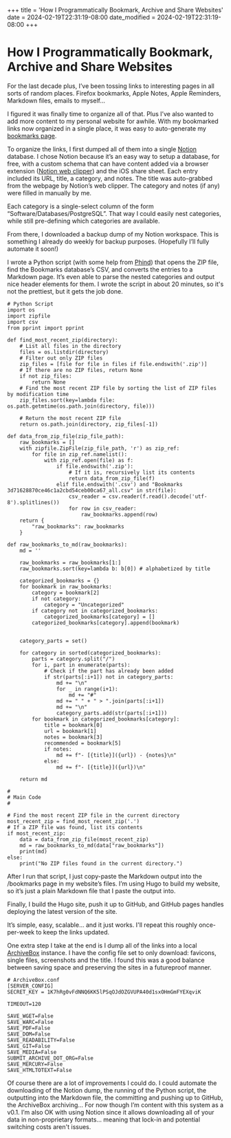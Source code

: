 +++
title = 'How I Programmatically Bookmark, Archive and Share Websites'
date = 2024-02-19T22:31:19-08:00
date_modified = 2024-02-19T22:31:19-08:00
+++

# How I Programmatically Bookmark, Archive and Share Websites

For the last decade plus, I’ve been tossing links to interesting pages in all sorts of random places. Firefox bookmarks, Apple Notes, Apple Reminders, Markdown files, emails to myself…

I figured it was finally time to organize all of that. Plus I’ve also wanted to add more content to my personal website for awhile. With my bookmarked links now organized in a single place, it was easy to auto-generate my [bookmarks page](/bookmarks).

To organize the links, I first dumped all of them into a single [Notion](https://www.notion.so) database. I chose Notion because it’s an easy way to setup a database, for free, with a custom schema that can have content added via a browser extension ([Notion web clipper](https://www.notion.so/help/web-clipper)) and the iOS share sheet. Each entry included its URL, title, a category, and notes. The title was auto-grabbed from the webpage by Notion’s web clipper. The category and notes (if any) were filled in manually by me.

Each category is a single-select column of the form “Software/Databases/PostgreSQL”. That way I could easily nest categories, while still pre-defining which categories are available.

From there, I downloaded a backup dump of my Notion workspace. This is something I already do weekly for backup purposes. (Hopefully I’ll fully automate it soon!)

I wrote a Python script (with some help from [Phind](https://www.phind.com/search?home=true)) that opens the ZIP file, find the Bookmarks database’s CSV, and converts the entries to a Markdown page. It’s even able to parse the nested categories and output nice header elements for them. I wrote the script in about 20 minutes, so it's not the prettiest, but it gets the job done.

```
# Python Script
import os
import zipfile
import csv
from pprint import pprint

def find_most_recent_zip(directory):
    # List all files in the directory
    files = os.listdir(directory)
    # Filter out only ZIP files
    zip_files = [file for file in files if file.endswith('.zip')]
    # If there are no ZIP files, return None
    if not zip_files:
        return None
    # Find the most recent ZIP file by sorting the list of ZIP files by modification time
    zip_files.sort(key=lambda file: os.path.getmtime(os.path.join(directory, file)))

    # Return the most recent ZIP file
    return os.path.join(directory, zip_files[-1])

def data_from_zip_file(zip_file_path):
    raw_bookmarks = []
    with zipfile.ZipFile(zip_file_path, 'r') as zip_ref:
        for file in zip_ref.namelist():
            with zip_ref.open(file) as f:
                if file.endswith('.zip'):
                    # If it is, recursively list its contents
                    return data_from_zip_file(f)
                elif file.endswith('.csv') and "Bookmarks 3d71628870ce46c1a2cbd54ceb00ca67_all.csv" in str(file):
                    csv_reader = csv.reader(f.read().decode('utf-8').splitlines())
                    for row in csv_reader:
                        raw_bookmarks.append(row)
    return {
        "raw_bookmarks": raw_bookmarks
    }

def raw_bookmarks_to_md(raw_bookmarks):
    md = ''

    raw_bookmarks = raw_bookmarks[1:]
    raw_bookmarks.sort(key=lambda b: b[0]) # alphabetized by title

    categorized_bookmarks = {}
    for bookmark in raw_bookmarks:
        category = bookmark[2]
        if not category:
            category = "Uncategorized"
        if category not in categorized_bookmarks:
            categorized_bookmarks[category] = []
        categorized_bookmarks[category].append(bookmark)


    category_parts = set()

    for category in sorted(categorized_bookmarks):
        parts = category.split("/")
        for i, part in enumerate(parts):
            # Check if the part has already been added
            if str(parts[:i+1]) not in category_parts:
                md += "\n"
                for _ in range(i+1):
                    md += "#"
                md += " " + " > ".join(parts[:i+1])
                md += "\n"
                category_parts.add(str(parts[:i+1]))
        for bookmark in categorized_bookmarks[category]:
            title = bookmark[0]
            url = bookmark[1]
            notes = bookmark[3]
            recommended = bookmark[5]
            if notes:
                md += f"- [{title}]({url}) - {notes}\n"
            else:
                md += f"- [{title}]({url})\n"

    return md

#
# Main Code
#

# Find the most recent ZIP file in the current directory
most_recent_zip = find_most_recent_zip('.')
# If a ZIP file was found, list its contents
if most_recent_zip:
    data = data_from_zip_file(most_recent_zip)
    md = raw_bookmarks_to_md(data["raw_bookmarks"])
    print(md)
else:
    print("No ZIP files found in the current directory.")
```

After I run that script, I just copy-paste the Markdown output into the /bookmarks page in my website’s files. I’m using Hugo to build my website, so it’s just a plain Markdown file that I paste the output into.

Finally, I build the Hugo site, push it up to GitHub, and GitHub pages handles deploying the latest version of the site.

It’s simple, easy, scalable… and it just works. I'll repeat this roughly once-per-week to keep the links updated.

One extra step I take at the end is I dump all of the links into a local [ArchiveBox](https://archivebox.io/) instance. I have the config file set to only download: favicons, single files, screenshots and the title. I found this was a good balance between saving space and preserving the sites in a futureproof manner.

```
# ArchiveBox.conf
[SERVER_CONFIG]
SECRET_KEY = 1K7hRg0vFdNNQ6KK5lPSqOJdOZGVUPA40d1sxOHmGmFYEXqviK

TIMEOUT=120

SAVE_WGET=False
SAVE_WARC=False
SAVE_PDF=False
SAVE_DOM=False
SAVE_READABILITY=False
SAVE_GIT=False
SAVE_MEDIA=False
SUBMIT_ARCHIVE_DOT_ORG=False
SAVE_MERCURY=False
SAVE_HTMLTOTEXT=False
```

Of course there are a lot of improvements I could do. I could automate the downloading of the Notion dump, the running of the Python script, the outputting into the Markdown file, the committing and pushing up to GitHub, the ArchiveBox archiving… For now though I’m content with this system as a v0.1. I’m also OK with using Notion since it allows downloading all of your data in non-proprietary formats… meaning that lock-in and potential switching costs aren't issues.
